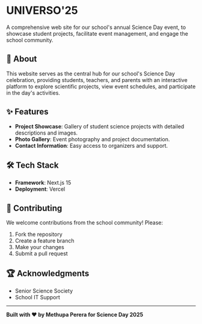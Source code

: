 # UNIVERSO'25

A comprehensive web site for our school's annual Science Day event, to showcase student projects, facilitate event management, and engage the school community.

## 🔬 About

This website serves as the central hub for our school's Science Day celebration, providing students, teachers, and parents with an interactive platform to explore scientific projects, view event schedules, and participate in the day's activities.

## ✨ Features

- **Project Showcase**: Gallery of student science projects with detailed descriptions and images.
- **Photo Gallery**: Event photography and project documentation.
- **Contact Information**: Easy access to organizers and support.

## 🛠️ Tech Stack

- **Framework**: Next.js 15
- **Deployment**: Vercel

## 🤝 Contributing

We welcome contributions from the school community! Please:

1. Fork the repository
2. Create a feature branch
3. Make your changes
4. Submit a pull request

## 🏆 Acknowledgments

- Senior Science Society
- School IT Support
---

**Built with ❤️ by Methupa Perera for Science Day 2025**
